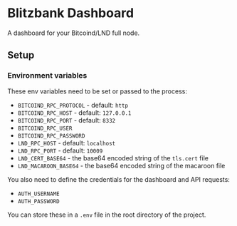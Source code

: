 # Blitzbank Dashboard

A dashboard for your Bitcoind/LND full node.

## Setup

### Environment variables

These env variables need to be set or passed to the process:

- `BITCOIND_RPC_PROTOCOL` - default: `http`
- `BITCOIND_RPC_HOST` - default: `127.0.0.1`
- `BITCOIND_RPC_PORT` - default: `8332`
- `BITCOIND_RPC_USER`
- `BITCOIND_RPC_PASSWORD`
- `LND_RPC_HOST` - default: `localhost`
- `LND_RPC_PORT` - default: `10009`
- `LND_CERT_BASE64` - the base64 encoded string of the `tls.cert` file
- `LND_MACAROON_BASE64` - the base64 encoded string of the macaroon file

You also need to define the credentials for the dashboard and API requests:

- `AUTH_USERNAME`
- `AUTH_PASSWORD`

You can store these in a `.env` file in the root directory of the project.
